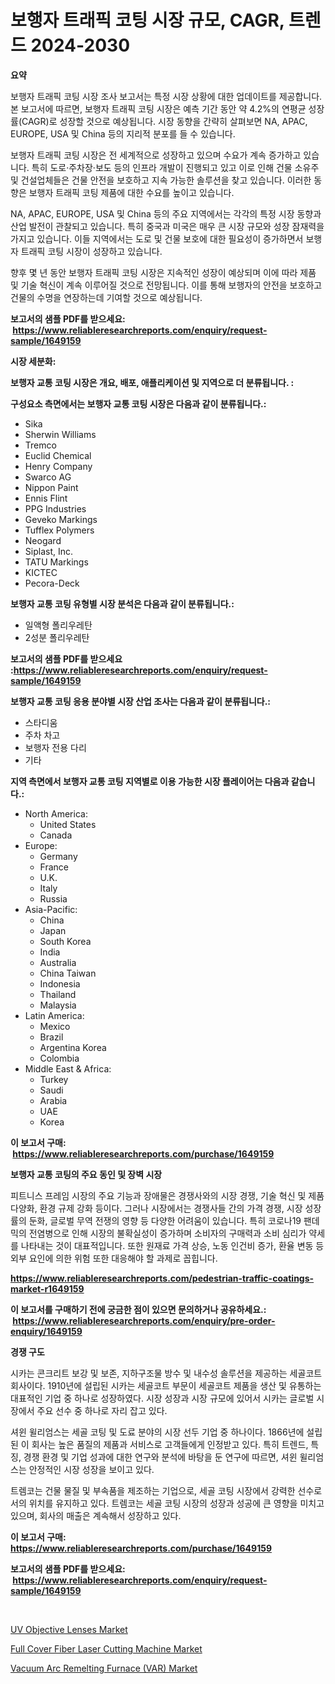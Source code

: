 <p><h1>보행자 트래픽 코팅 시장 규모, CAGR, 트렌드 2024-2030</h1></p><p><strong>요약</strong></p>
<p><p>보행자 트래픽 코팅 시장 조사 보고서는 특정 시장 상황에 대한 업데이트를 제공합니다. 본 보고서에 따르면, 보행자 트래픽 코팅 시장은 예측 기간 동안 약 4.2%의 연평균 성장률(CAGR)로 성장할 것으로 예상됩니다. 시장 동향을 간략히 살펴보면 NA, APAC, EUROPE, USA 및 China 등의 지리적 분포를 들 수 있습니다.</p><p>보행자 트래픽 코팅 시장은 전 세계적으로 성장하고 있으며 수요가 계속 증가하고 있습니다. 특히 도로·주차장·보도 등의 인프라 개발이 진행되고 있고 이로 인해 건물 소유주 및 건설업체들은 건물 안전을 보호하고 지속 가능한 솔루션을 찾고 있습니다. 이러한 동향은 보행자 트래픽 코팅 제품에 대한 수요를 높이고 있습니다.</p><p>NA, APAC, EUROPE, USA 및 China 등의 주요 지역에서는 각각의 특정 시장 동향과 산업 발전이 관찰되고 있습니다. 특히 중국과 미국은 매우 큰 시장 규모와 성장 잠재력을 가지고 있습니다. 이들 지역에서는 도로 및 건물 보호에 대한 필요성이 증가하면서 보행자 트래픽 코팅 시장이 성장하고 있습니다.</p><p>향후 몇 년 동안 보행자 트래픽 코팅 시장은 지속적인 성장이 예상되며 이에 따라 제품 및 기술 혁신이 계속 이루어질 것으로 전망됩니다. 이를 통해 보행자의 안전을 보호하고 건물의 수명을 연장하는데 기여할 것으로 예상됩니다.</p></p>
<p><strong>보고서의 샘플 PDF를 받으세요: &nbsp;<a href="https://www.reliableresearchreports.com/enquiry/request-sample/1649159">https://www.reliableresearchreports.com/enquiry/request-sample/1649159</a></strong></p>
<p><strong>시장 세분화:</strong></p>
<p><strong> 보행자 교통 코팅 시장은 개요, 배포, 애플리케이션 및 지역으로 더 분류됩니다. :</strong></p>
<p><strong>구성요소 측면에서는 보행자 교통 코팅 시장은 다음과 같이 분류됩니다.:</strong></p>
<p><ul><li>Sika</li><li>Sherwin Williams</li><li>Tremco</li><li>Euclid Chemical</li><li>Henry Company</li><li>Swarco AG</li><li>Nippon Paint</li><li>Ennis Flint</li><li>PPG Industries</li><li>Geveko Markings</li><li>Tufflex Polymers</li><li>Neogard</li><li>Siplast, Inc.</li><li>TATU Markings</li><li>KICTEC</li><li>Pecora-Deck</li></ul></p>
<p><strong> 보행자 교통 코팅 유형별 시장 분석은 다음과 같이 분류됩니다.:</strong></p>
<p><ul><li>일액형 폴리우레탄</li><li>2성분 폴리우레탄</li></ul></p>
<p><strong>보고서의 샘플 PDF를 받으세요 :<a href="https://www.reliableresearchreports.com/enquiry/request-sample/1649159">https://www.reliableresearchreports.com/enquiry/request-sample/1649159</a></strong></p>
<p><strong> 보행자 교통 코팅 응용 분야별 시장 산업 조사는 다음과 같이 분류됩니다.:</strong></p>
<p><ul><li>스타디움</li><li>주차 차고</li><li>보행자 전용 다리</li><li>기타</li></ul></p>
<p><strong>지역 측면에서 보행자 교통 코팅 지역별로 이용 가능한 시장 플레이어는 다음과 같습니다.:</strong></p>
<p><ul>
    <li>
        North America:
        <ul>
            <li>United States</li>
            <li>Canada</li>
        </ul>
    </li>
    <li>
        Europe:
        <ul>
            <li>Germany</li>
            <li>France</li>
            <li>U.K.</li>
            <li>Italy</li>
            <li>Russia</li>
        </ul>
    </li>
    <li>
        Asia-Pacific:
        <ul>
            <li>China</li>
            <li>Japan</li>
            <li>South Korea</li>
            <li>India</li>
            <li>Australia</li>
            <li>China Taiwan</li>
            <li>Indonesia</li>
            <li>Thailand</li>
            <li>Malaysia</li>
        </ul>
    </li>
    <li>
        Latin America:
        <ul>
            <li>Mexico</li>
            <li>Brazil</li>
            <li>Argentina Korea</li>
            <li>Colombia</li>
        </ul>
    </li>
    <li>
        Middle East & Africa:
        <ul>
            <li>Turkey</li>
            <li>Saudi</li>
            <li>Arabia</li>
            <li>UAE</li>
            <li>Korea</li>
        </ul>
    </li>
    </ul></p>
<p><strong>이 보고서 구매: &nbsp;<a href="https://www.reliableresearchreports.com/purchase/1649159">https://www.reliableresearchreports.com/purchase/1649159</a></strong></p>
<p><strong>보행자 교통 코팅의 주요 동인 및 장벽 시장</strong></p>
<p><p>피트니스 프레임 시장의 주요 기능과 장애물은 경쟁사와의 시장 경쟁, 기술 혁신 및 제품 다양화, 환경 규제 강화 등이다. 그러나 시장에서는 경쟁사들 간의 가격 경쟁, 시장 성장률의 둔화, 글로벌 무역 전쟁의 영향 등 다양한 어려움이 있습니다. 특히 코로나19 팬데믹의 전염병으로 인해 시장의 불확실성이 증가하며 소비자의 구매력과 소비 심리가 약세를 나타내는 것이 대표적입니다. 또한 원재료 가격 상승, 노동 인건비 증가, 환율 변동 등 외부 요인에 의한 위험 또한 대응해야 할 과제로 꼽힙니다.</p></p>
<p><strong><a href="https://www.reliableresearchreports.com/pedestrian-traffic-coatings-market-r1649159">https://www.reliableresearchreports.com/pedestrian-traffic-coatings-market-r1649159</a></strong></p>
<p><strong>이 보고서를 구매하기 전에 궁금한 점이 있으면 문의하거나 공유하세요.: &nbsp;<a href="https://www.reliableresearchreports.com/enquiry/pre-order-enquiry/1649159">https://www.reliableresearchreports.com/enquiry/pre-order-enquiry/1649159</a></strong></p>
<p><strong>경쟁 구도</strong></p>
<p><p>시카는 콘크리트 보강 및 보존, 지하구조물 방수 및 내수성 솔루션을 제공하는 세골코트 회사이다. 1910년에 설립된 시카는 세골코트 부문이 세골코트 제품을 생산 및 유통하는 대표적인 기업 중 하나로 성장하였다. 시장 성장과 시장 규모에 있어서 시카는 글로벌 시장에서 주요 선수 중 하나로 자리 잡고 있다.</p><p>셔윈 윌리엄스는 세골 코팅 및 도료 분야의 시장 선두 기업 중 하나이다. 1866년에 설립된 이 회사는 높은 품질의 제품과 서비스로 고객들에게 인정받고 있다. 특히 트렌드, 특징, 경쟁 환경 및 기업 성과에 대한 연구와 분석에 바탕을 둔 연구에 따르면, 셔윈 윌리엄스는 안정적인 시장 성장을 보이고 있다.</p><p>트렘코는 건물 물질 및 부속품을 제조하는 기업으로, 세골 코팅 시장에서 강력한 선수로서의 위치를 유지하고 있다. 트렘코는 세골 코팅 시장의 성장과 성공에 큰 영향을 미치고 있으며, 회사의 매출은 계속해서 성장하고 있다.</p></p>
<p><strong>이 보고서 구매: &nbsp; <a href="https://www.reliableresearchreports.com/purchase/1649159">https://www.reliableresearchreports.com/purchase/1649159</a></strong></p>
<p><strong>보고서의 샘플 PDF를 받으세요: &nbsp;<a href="https://www.reliableresearchreports.com/enquiry/request-sample/1649159">https://www.reliableresearchreports.com/enquiry/request-sample/1649159</a></strong><strong></strong></p>
<p>&nbsp;</p>
<p><p><a href="https://skillful-vermicelli-b89.notion.site/UV-Objective-Lenses-Market-Insights-into-Market-CAGR-Market-Trends-and-Growth-Strategies-3b4678425d644c7b84d1aa9a08162779">UV Objective Lenses Market</a></p><p><a href="https://github.com/PeterParrish5/Market-Research-Report-List-4/blob/main/full-cover-fiber-laser-cutting-machine-market.md">Full Cover Fiber Laser Cutting Machine Market</a></p><p><a href="https://simplistic-meeting-7ee.notion.site/Vacuum-Arc-Remelting-Furnace-VAR-Market-Outlook-Industry-Overview-and-Forecast-2024-to-2031-166c322580fb43739129d80449e3468f">Vacuum Arc Remelting Furnace (VAR) Market</a></p></p>